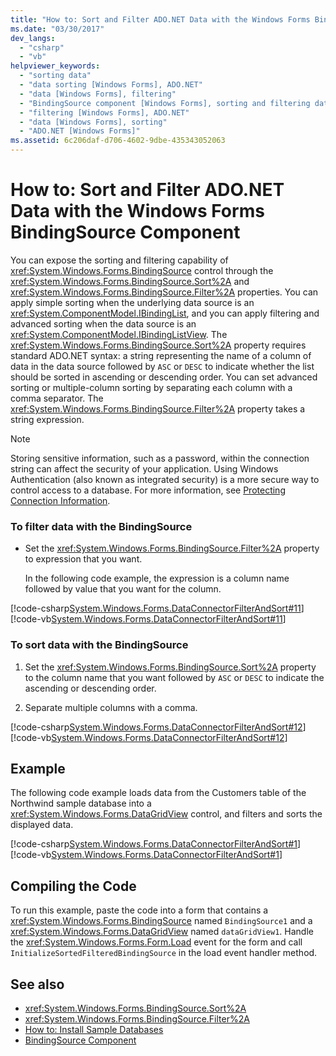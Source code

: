```yaml
---
title: "How to: Sort and Filter ADO.NET Data with the Windows Forms BindingSource Component"
ms.date: "03/30/2017"
dev_langs: 
  - "csharp"
  - "vb"
helpviewer_keywords: 
  - "sorting data"
  - "data sorting [Windows Forms], ADO.NET"
  - "data [Windows Forms], filtering"
  - "BindingSource component [Windows Forms], sorting and filtering data"
  - "filtering [Windows Forms], ADO.NET"
  - "data [Windows Forms], sorting"
  - "ADO.NET [Windows Forms]"
ms.assetid: 6c206daf-d706-4602-9dbe-435343052063
---
```

# How to: Sort and Filter ADO.NET Data with the Windows Forms BindingSource Component
You can expose the sorting and filtering capability of <xref:System.Windows.Forms.BindingSource> control through the <xref:System.Windows.Forms.BindingSource.Sort%2A> and <xref:System.Windows.Forms.BindingSource.Filter%2A> properties. You can apply simple sorting when the underlying data source is an <xref:System.ComponentModel.IBindingList>, and you can apply filtering and advanced sorting when the data source is an <xref:System.ComponentModel.IBindingListView>. The <xref:System.Windows.Forms.BindingSource.Sort%2A> property requires standard ADO.NET syntax: a string representing the name of a column of data in the data source followed by `ASC` or `DESC` to indicate whether the list should be sorted in ascending or descending order. You can set advanced sorting or multiple-column sorting by separating each column with a comma separator. The <xref:System.Windows.Forms.BindingSource.Filter%2A> property takes a string expression.  
  
> [!NOTE]
> Storing sensitive information, such as a password, within the connection string can affect the security of your application. Using Windows Authentication (also known as integrated security) is a more secure way to control access to a database. For more information, see [Protecting Connection Information](../../data/adonet/protecting-connection-information.md).  
  
### To filter data with the BindingSource  
  
- Set the <xref:System.Windows.Forms.BindingSource.Filter%2A> property to expression that you want.  
  
     In the following code example, the expression is a column name followed by value that you want for the column.  
  
 [!code-csharp[System.Windows.Forms.DataConnectorFilterAndSort#11](~/samples/snippets/csharp/VS_Snippets_Winforms/System.Windows.Forms.DataConnectorFilterAndSort/CS/form1.cs#11)]
 [!code-vb[System.Windows.Forms.DataConnectorFilterAndSort#11](~/samples/snippets/visualbasic/VS_Snippets_Winforms/System.Windows.Forms.DataConnectorFilterAndSort/VB/form1.vb#11)]  
  
### To sort data with the BindingSource  
  
1. Set the <xref:System.Windows.Forms.BindingSource.Sort%2A> property to the column name that you want followed by `ASC` or `DESC` to indicate the ascending or descending order.  
  
2. Separate multiple columns with a comma.  
  
 [!code-csharp[System.Windows.Forms.DataConnectorFilterAndSort#12](~/samples/snippets/csharp/VS_Snippets_Winforms/System.Windows.Forms.DataConnectorFilterAndSort/CS/form1.cs#12)]
 [!code-vb[System.Windows.Forms.DataConnectorFilterAndSort#12](~/samples/snippets/visualbasic/VS_Snippets_Winforms/System.Windows.Forms.DataConnectorFilterAndSort/VB/form1.vb#12)]  
  
## Example  
 The following code example loads data from the Customers table of the Northwind sample database into a <xref:System.Windows.Forms.DataGridView> control, and filters and sorts the displayed data.  
  
 [!code-csharp[System.Windows.Forms.DataConnectorFilterAndSort#1](~/samples/snippets/csharp/VS_Snippets_Winforms/System.Windows.Forms.DataConnectorFilterAndSort/CS/form1.cs#1)]
 [!code-vb[System.Windows.Forms.DataConnectorFilterAndSort#1](~/samples/snippets/visualbasic/VS_Snippets_Winforms/System.Windows.Forms.DataConnectorFilterAndSort/VB/form1.vb#1)]  
  
## Compiling the Code  
 To run this example, paste the code into a form that contains a <xref:System.Windows.Forms.BindingSource> named `BindingSource1` and a <xref:System.Windows.Forms.DataGridView> named `dataGridView1`. Handle the <xref:System.Windows.Forms.Form.Load> event for the form and call `InitializeSortedFilteredBindingSource` in the load event handler method.  
  
## See also

- <xref:System.Windows.Forms.BindingSource.Sort%2A>
- <xref:System.Windows.Forms.BindingSource.Filter%2A>
- [How to: Install Sample Databases](https://docs.microsoft.com/previous-versions/visualstudio/visual-studio-2013/8b6y4c7s(v=vs.120))
- [BindingSource Component](bindingsource-component.md)
